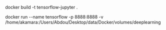 docker build -t tensorflow-jupyter .

docker run --name tensorflow -p 8888:8888 -v /home/akamara:/Users/Abdou/Desktop/data/Docker/volumes/deeplearning 
